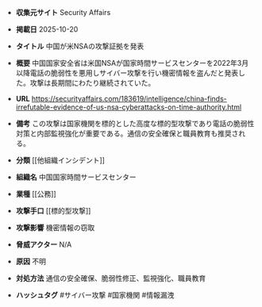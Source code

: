 - **収集元サイト**
Security Affairs

- **掲載日**
2025-10-20

- **タイトル**
中国が米NSAの攻撃証拠を発表

- **概要**
中国国家安全省は米国NSAが国家時間サービスセンターを2022年3月以降電話の脆弱性を悪用しサイバー攻撃を行い機密情報を盗んだと発表した。攻撃は長期間にわたり継続されていた。

- **URL**
https://securityaffairs.com/183619/intelligence/china-finds-irrefutable-evidence-of-us-nsa-cyberattacks-on-time-authority.html

- **備考**
この攻撃は国家機関を標的とした高度な標的型攻撃であり電話の脆弱性対策と内部監視強化が重要である。通信の安全確保と職員教育も推奨される。

- **分類**
[[他組織インシデント]]

- **組織名**
中国国家時間サービスセンター

- **業種**
[[公務]]

- **攻撃手口**
[[標的型攻撃]]

- **攻撃影響**
機密情報の窃取

- **脅威アクター**
N/A

- **原因**
不明

- **対処方法**
通信の安全確保、脆弱性修正、監視強化、職員教育

- **ハッシュタグ**
#サイバー攻撃 #国家機関 #情報漏洩
